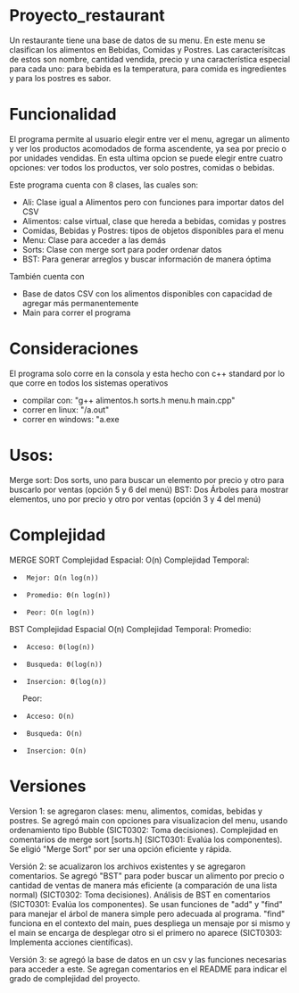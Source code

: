 # Proyecto_restaurant
Un restaurante tiene una base de datos de su menu. En este menu se clasifican los alimentos en Bebidas, Comidas y Postres. Las caracterísitcas de estos son nombre, cantidad vendida, precio y una característica especial para cada uno: para bebida es la temperatura, para comida es ingredientes y para los postres es sabor.

# Funcionalidad
El programa permite al usuario elegir entre ver el menu, agregar un alimento y ver los productos acomodados de forma ascendente, ya sea por precio o por unidades vendidas. En esta ultima opcion se puede elegir entre cuatro opciones: ver todos los productos, ver solo postres, comidas o bebidas.

Este programa cuenta con 8 clases, las cuales son:
- Ali: Clase igual a Alimentos pero con funciones para importar datos del CSV
- Alimentos: calse virtual, clase que hereda a bebidas, comidas y postres
- Comidas, Bebidas y Postres: tipos de objetos disponibles para el menu
- Menu: Clase para acceder a las demás
- Sorts: Clase con merge sort para poder ordenar datos
- BST: Para generar arreglos y buscar información de manera óptima

También cuenta con
 - Base de datos CSV con los alimentos disponibles con capacidad de agregar más permanentemente
 - Main para correr el programa
  
# Consideraciones
El programa solo corre en la consola y esta hecho con c++ standard por lo que corre en todos los sistemas operativos
- compilar con: "g++ alimentos.h sorts.h menu.h main.cpp"
- correr en linux: "/a.out"
- correr en windows: "a.exe

# Usos:
Merge sort: Dos sorts, uno para buscar un elemento por precio y otro para buscarlo por ventas (opción 5 y 6 del menú)
BST: Dos Árboles para mostrar elementos, uno por precio y otro por ventas (opción 3 y 4 del menú)

# Complejidad

MERGE SORT
Complejidad Espacial: O(n)
Complejidad Temporal:
 * 		Mejor: Ω(n log(n))
 * 		Promedio: Θ(n log(n))
 * 		Peor: O(n log(n))

BST
Complejidad Espacial O(n)
Complejidad Temporal:
   Promedio:
 * 		Acceso: Θ(log(n))
 * 		Busqueda: Θ(log(n))
 * 		Insercion: Θ(log(n))
   Peor:
 * 		Acceso: O(n)
 * 		Busqueda: O(n)
 * 		Insercion: O(n)

  # Versiones
Version 1: se agregaron clases: menu, alimentos, comidas, bebidas y postres. Se agregó main con opciones para visualizacion del menu, usando ordenamiento tipo Bubble (SICT0302: Toma decisiones). Complejidad en comentarios de merge sort [sorts.h] (SICT0301: Evalúa los componentes). Se eligió "Merge Sort" por ser una opción eficiente y rápida.

Versión 2: se acualizaron los archivos existentes y se agregaron comentarios. Se agregó "BST" para poder buscar un alimento por precio o cantidad de ventas de manera más eficiente (a comparación de una lista normal) (SICT0302: Toma decisiones). Análisis de BST en comentarios (SICT0301: Evalúa los componentes). Se usan funciones de "add" y "find" para manejar el árbol de manera simple pero adecuada al programa. "find" funciona en el contexto del main, pues despliega un mensaje por si mismo y el main se encarga de desplegar otro si el primero no aparece (SICT0303: Implementa acciones científicas).

Versión 3: se agregó la base de datos en un csv y las funciones necesarias para acceder a este. Se agregan comentarios en el README para indicar el grado de complejidad del proyecto.
